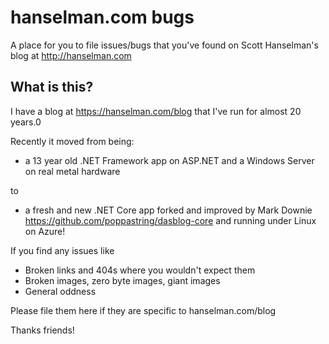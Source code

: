 # hanselman.com bugs
A place for you to file issues/bugs that you've found on Scott Hanselman's blog at http://hanselman.com

## What is this?

I have a blog at https://hanselman.com/blog that I've run for almost 20 years.0 

Recently it moved from being: 

* a 13 year old .NET Framework app on ASP.NET and a Windows Server on real metal hardware 

to

* a fresh and new .NET Core app forked and improved by Mark Downie https://github.com/poppastring/dasblog-core and running under Linux on Azure!

If you find any issues like

* Broken links and 404s where you wouldn't expect them
* Broken images, zero byte images, giant images
* General oddness

Please file them here if they are specific to hanselman.com/blog

Thanks friends!

